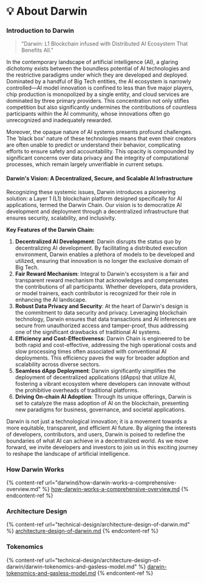 # 💡 About Darwin

### Introduction to Darwin

> "Darwin: L1 Blockchain infused with Distributed AI Ecosystem That Benefits All."

In the contemporary landscape of artificial intelligence (AI), a glaring dichotomy exists between the boundless potential of AI technologies and the restrictive paradigms under which they are developed and deployed. Dominated by a handful of Big Tech entities, the AI ecosystem is narrowly controlled—AI model innovation is confined to less than five major players, chip production is monopolized by a single entity, and cloud services are dominated by three primary providers. This concentration not only stifles competition but also significantly undermines the contributions of countless participants within the AI community, whose innovations often go unrecognized and inadequately rewarded.

Moreover, the opaque nature of AI systems presents profound challenges. The 'black box' nature of these technologies means that even their creators are often unable to predict or understand their behavior, complicating efforts to ensure safety and accountability. This opacity is compounded by significant concerns over data privacy and the integrity of computational processes, which remain largely unverifiable in current setups.

#### Darwin's Vision: A Decentralized, Secure, and Scalable AI Infrastructure

Recognizing these systemic issues, Darwin introduces a pioneering solution: a Layer 1 (L1) blockchain platform designed specifically for AI applications, termed the Darwin Chain. Our vision is to democratize AI development and deployment through a decentralized infrastructure that ensures security, scalability, and inclusivity.

**Key Features of the Darwin Chain:**

1. **Decentralized AI Development**: Darwin disrupts the status quo by decentralizing AI development. By facilitating a distributed execution environment, Darwin enables a plethora of models to be developed and utilized, ensuring that innovation is no longer the exclusive domain of Big Tech.
2. **Fair Reward Mechanism**: Integral to Darwin's ecosystem is a fair and transparent reward mechanism that acknowledges and compensates the contributions of all participants. Whether developers, data providers, or model trainers, each contributor is recognized for their role in enhancing the AI landscape.
3. **Robust Data Privacy and Security**: At the heart of Darwin's design is the commitment to data security and privacy. Leveraging blockchain technology, Darwin ensures that data transactions and AI inferences are secure from unauthorized access and tamper-proof, thus addressing one of the significant drawbacks of traditional AI systems.
4. **Efficiency and Cost-Effectiveness**: Darwin Chain is engineered to be both rapid and cost-effective, addressing the high operational costs and slow processing times often associated with conventional AI deployments. This efficiency paves the way for broader adoption and scalability across diverse sectors.
5. **Seamless dApp Deployment**: Darwin significantly simplifies the deployment of decentralized applications (dApps) that utilize AI, fostering a vibrant ecosystem where developers can innovate without the prohibitive overheads of traditional platforms.
6. **Driving On-chain AI Adoption**: Through its unique offerings, Darwin is set to catalyze the mass adoption of AI on the blockchain, presenting new paradigms for business, governance, and societal applications.

Darwin is not just a technological innovation; it is a movement towards a more equitable, transparent, and efficient AI future. By aligning the interests of developers, contributors, and users, Darwin is poised to redefine the boundaries of what AI can achieve in a decentralized world. As we move forward, we invite developers and investors to join us in this exciting journey to reshape the landscape of artificial intelligence.

### How Darwin Works

{% content-ref url="darwind/how-darwin-works-a-comprehensive-overview.md" %}
[how-darwin-works-a-comprehensive-overview.md](darwind/how-darwin-works-a-comprehensive-overview.md)
{% endcontent-ref %}

### Architecture Design

{% content-ref url="technical-design/architecture-design-of-darwin.md" %}
[architecture-design-of-darwin.md](technical-design/architecture-design-of-darwin.md)
{% endcontent-ref %}

### Tokenomics

{% content-ref url="technical-design/architecture-design-of-darwin/darwin-tokenomics-and-gasless-model.md" %}
[darwin-tokenomics-and-gasless-model.md](technical-design/architecture-design-of-darwin/darwin-tokenomics-and-gasless-model.md)
{% endcontent-ref %}
